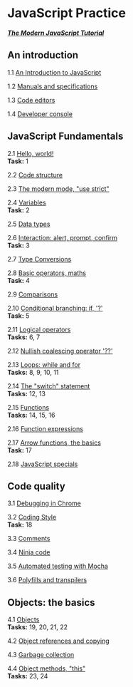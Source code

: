 # JavaScript Practice 
***[The Modern JavaScript Tutorial](https://javascript.info/javascript-specials)***

## An introduction

1.1 [An Introduction to JavaScript](https://javascript.info/intro)    

1.2 [Manuals and specifications](https://javascript.info/manuals-specifications)    

1.3 [Code editors](https://javascript.info/code-editors)    

1.4 [Developer console](https://javascript.info/devtools)   

## JavaScript Fundamentals

2.1 [Hello, world!](https://javascript.info/hello-world)      
__Task:__ 1

2.2 [Code structure](https://javascript.info/structure)   

2.3 [The modern mode, "use strict"](https://javascript.info/strict-mode)    

2.4 [Variables](https://javascript.info/variables)    
__Task:__ 2

2.5 [Data types](https://javascript.info/types)   

2.6 [Interaction: alert, prompt, confirm](https://javascript.info/alert-prompt-confirm)   
__Task:__ 3

2.7 [Type Conversions](https://javascript.info/type-conversions)    

2.8 [Basic operators, maths](https://javascript.info/operators)   
__Task:__ 4

2.9 [Comparisons](https://javascript.info/comparison)   

2.10 [Conditional branching: if, '?'](https://javascript.info/ifelse)   
__Task:__ 5

2.11 [Logical operators](https://javascript.info/logical-operators)   
__Tasks:__ 6, 7

2.12 [Nullish coalescing operator '??'](https://javascript.info/nullish-coalescing-operator)    

2.13 [Loops: while and for](https://javascript.info/while-for)    
__Tasks:__ 8, 9, 10, 11

2.14 [The "switch" statement](https://javascript.info/switch)   
__Tasks:__ 12, 13

2.15 [Functions](https://javascript.info/function-basics)   
__Tasks:__ 14, 15, 16

2.16 [Function expressions](https://javascript.info/function-expressions)   

2.17 [Arrow functions, the basics](https://javascript.info/arrow-functions-basics)    
__Task:__ 17

2.18 [JavaScript specials](https://javascript.info/javascript-specials)   

## Code quality

3.1 [Debugging in Chrome](https://javascript.info/debugging-chrome)   

3.2 [Coding Style](https://javascript.info/coding-style)    
__Task:__ 18

3.3 [Comments](https://javascript.info/comments)    

3.4 [Ninja code](https://javascript.info/ninja-code)    

3.5 [Automated testing with Mocha](https://javascript.info/testing-mocha)   

3.6 [Polyfills and transpilers](https://javascript.info/polyfills)    

## Objects: the basics

4.1 [Objects](https://javascript.info/object)   
__Tasks:__ 19, 20, 21, 22

4.2 [Object references and copying](https://javascript.info/object-copy)

4.3 [Garbage collection](https://javascript.info/garbage-collection)

4.4 [Object methods, "this"](https://javascript.info/object-methods)    
__Tasks:__ 23, 24
